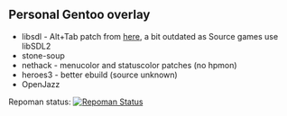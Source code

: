 ## Personal Gentoo overlay

* libsdl - Alt+Tab patch from [here](http://www.swanson.ukfsn.org/#sdlcombo), a bit outdated as Source games use libSDL2
* stone-soup
* nethack - menucolor and statuscolor patches (no hpmon)
* heroes3 - better ebuild (source unknown)
* OpenJazz

Repoman status: [![Repoman Status](https://travis-ci.org/Chemrat/overlay.svg?branch=master)](https://travis-ci.org/Chemrat/overlay)
